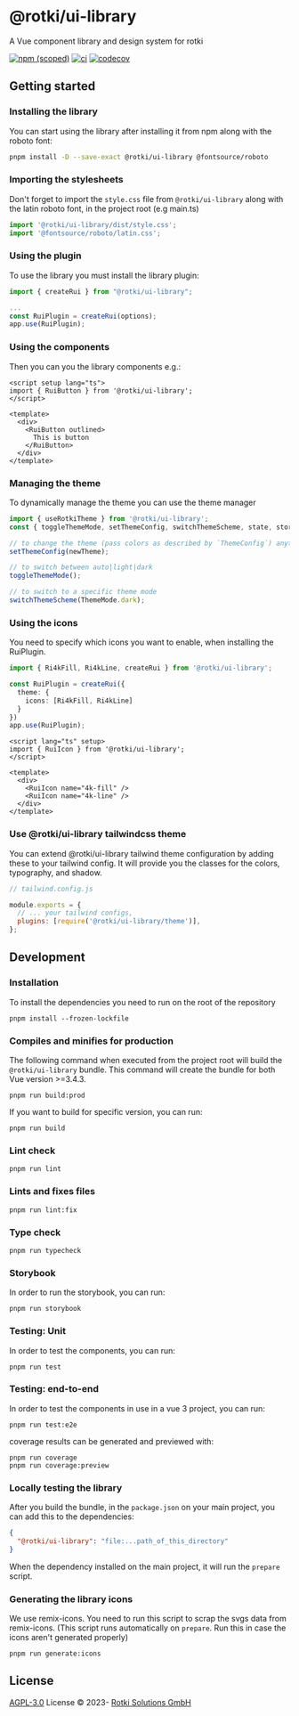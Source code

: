 # @rotki/ui-library

A Vue component library and design system for rotki

[![npm (scoped)](https://img.shields.io/npm/v/@rotki/ui-library?style=flat-square)](https://www.npmjs.com/package/@rotki/ui-library)
[![ci](https://github.com/rotki/ui-library/actions/workflows/ci.yml/badge.svg)](https://github.com/rotki/ui-library/actions/workflows/ci.yml)
[![codecov](https://codecov.io/gh/rotki/ui-library/graph/badge.svg?token=9PIS7KMFC7)](https://codecov.io/gh/rotki/ui-library)

## Getting started

### Installing the library

You can start using the library after installing it from npm along with the roboto font:

```bash
pnpm install -D --save-exact @rotki/ui-library @fontsource/roboto
```

### Importing the stylesheets

Don't forget to import the `style.css` file from `@rotki/ui-library` along with the latin roboto font,
in the project root (e.g main.ts)

```typescript
import '@rotki/ui-library/dist/style.css';
import '@fontsource/roboto/latin.css';
```

### Using the plugin

To use the library you must install the library plugin:

```typescript
import { createRui } from "@rotki/ui-library";

...
const RuiPlugin = createRui(options);
app.use(RuiPlugin);
```

### Using the components

Then you can you the library components e.g.:

```vue
<script setup lang="ts">
import { RuiButton } from '@rotki/ui-library';
</script>

<template>
  <div>
    <RuiButton outlined>
      This is button
    </RuiButton>
  </div>
</template>
```

### Managing the theme

To dynamically manage the theme you can use the theme manager

```typescript
import { useRotkiTheme } from '@rotki/ui-library';
const { toggleThemeMode, setThemeConfig, switchThemeScheme, state, store } = useRotkiTheme();

// to change the theme (pass colors as described by `ThemeConfig`) anytime:
setThemeConfig(newTheme);

// to switch between auto|light|dark
toggleThemeMode();

// to switch to a specific theme mode
switchThemeScheme(ThemeMode.dark);
```

### Using the icons

You need to specify which icons you want to enable, when installing the RuiPlugin.

```typescript
import { Ri4kFill, Ri4kLine, createRui } from '@rotki/ui-library';

const RuiPlugin = createRui({
  theme: {
    icons: [Ri4kFill, Ri4kLine]
  }
})
app.use(RuiPlugin);
```

```vue
<script lang="ts" setup>
import { RuiIcon } from '@rotki/ui-library';
</script>

<template>
  <div>
    <RuiIcon name="4k-fill" />
    <RuiIcon name="4k-line" />
  </div>
</template>
```

### Use @rotki/ui-library tailwindcss theme

You can extend @rotki/ui-library tailwind theme configuration by adding these to your tailwind config. It will provide you the classes for the colors, typography, and shadow.

```javascript
// tailwind.config.js

module.exports = {
  // ... your tailwind configs,
  plugins: [require('@rotki/ui-library/theme')],
};
```

## Development

### Installation

To install the dependencies you need to run on the root of the repository

```
pnpm install --frozen-lockfile
```

### Compiles and minifies for production

The following command when executed from the project root will build the `@rotki/ui-library` bundle.
This command will create the bundle for both Vue version >=3.4.3.

```
pnpm run build:prod
```

If you want to build for specific version, you can run:

```
pnpm run build
```

### Lint check

```
pnpm run lint
```

### Lints and fixes files

```
pnpm run lint:fix
```

### Type check

```
pnpm run typecheck
```

### Storybook

In order to run the storybook, you can run:

```
pnpm run storybook
```

### Testing: Unit

In order to test the components, you can run:

```
pnpm run test
```

### Testing: end-to-end

In order to test the components in use in a vue 3 project, you can run:

```
pnpm run test:e2e
```

coverage results can be generated and previewed with:

```
pnpm run coverage
pnpm run coverage:preview
```

### Locally testing the library

After you build the bundle, in the `package.json` on your main project, you can add this to the dependencies:

```json
{
  "@rotki/ui-library": "file:...path_of_this_directory"
}
```

When the dependency installed on the main project, it will run the `prepare` script.

### Generating the library icons

We use remix-icons. You need to run this script to scrap the svgs data from remix-icons. (This script runs automatically on `prepare`. Run this in case the icons aren't generated properly)

```
pnpm run generate:icons
```

## License

[AGPL-3.0](./LICENSE) License &copy; 2023- [Rotki Solutions GmbH](https://github.com/rotki)
